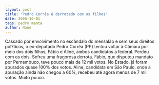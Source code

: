 ```yaml
---
layout: post
title: "Pedro Corrêa é derrotado com os filhos"
date: 2006-10-01
tags: pedro manta
author: None
---
```

Cassado por envolvimento no escândalo do mensalão e sem seus direitos pol?ticos, o ex-deputado Pedro Corrêa (PP) tentou voltar à Câmara por meio dos dois filhos, Fábio e Aline, ambos candidatos a federal.
Perdeu com os dois. Sofreu uma fragorosa derrota.
Fábio, que disputou mandato por Pernambuco, teve pouco mais de 12 mil votos. No Estado, já foram apurados quase 100% dos votos.
Aline, candidata em São Paulo, onde a apuração ainda não chegou a 60%, recebeu até agora menos de 7 mil votos. Muito pouco. 
